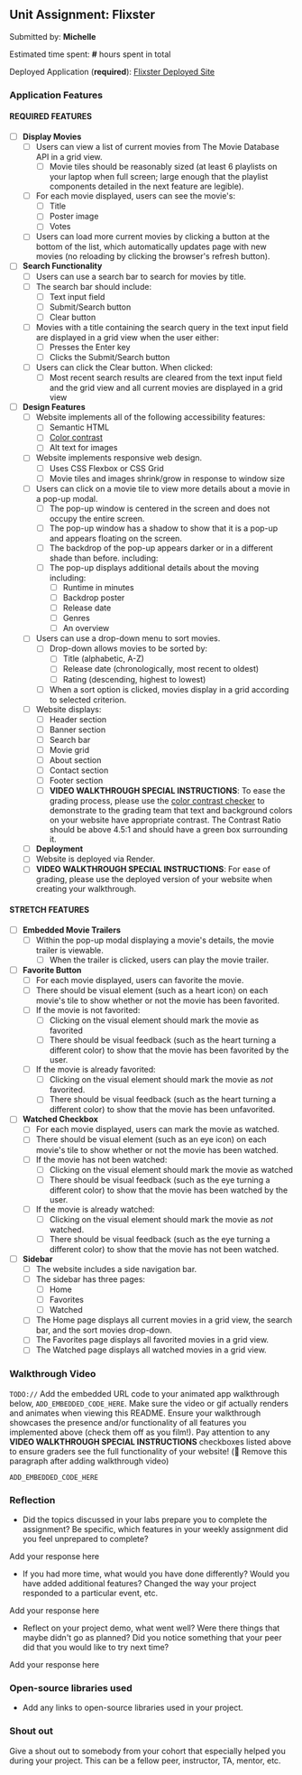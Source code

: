 ## Unit Assignment: Flixster

Submitted by: **Michelle**

Estimated time spent: **#** hours spent in total

Deployed Application (**required**): [Flixster Deployed Site](ADD_LINK_HERE)

### Application Features

#### REQUIRED FEATURES

- [ ] **Display Movies**
  - [ ] Users can view a list of current movies from The Movie Database API in a
        grid view.
    - [ ] Movie tiles should be reasonably sized (at least 6 playlists on your
          laptop when full screen; large enough that the playlist components
          detailed in the next feature are legible).
  - [ ] For each movie displayed, users can see the movie's:
    - [ ] Title
    - [ ] Poster image
    - [ ] Votes
  - [ ] Users can load more current movies by clicking a button at the bottom of
        the list, which automatically updates page with new movies (no reloading
        by clicking the browser's refresh button).
- [ ] **Search Functionality**
  - [ ] Users can use a search bar to search for movies by title.
  - [ ] The search bar should include:
    - [ ] Text input field
    - [ ] Submit/Search button
    - [ ] Clear button
  - [ ] Movies with a title containing the search query in the text input field
        are displayed in a grid view when the user either:
    - [ ] Presses the Enter key
    - [ ] Clicks the Submit/Search button
  - [ ] Users can click the Clear button. When clicked:
    - [ ] Most recent search results are cleared from the text input field and
          the grid view and all current movies are displayed in a grid view
- [ ] **Design Features**
  - [ ] Website implements all of the following accessibility features:
    - [ ] Semantic HTML
    - [ ] [Color contrast](https://webaim.org/resources/contrastchecker/)
    - [ ] Alt text for images
  - [ ] Website implements responsive web design.
    - [ ] Uses CSS Flexbox or CSS Grid
    - [ ] Movie tiles and images shrink/grow in response to window size
  - [ ] Users can click on a movie tile to view more details about a movie in a
        pop-up modal.
    - [ ] The pop-up window is centered in the screen and does not occupy the
          entire screen.
    - [ ] The pop-up window has a shadow to show that it is a pop-up and appears
          floating on the screen.
    - [ ] The backdrop of the pop-up appears darker or in a different shade than
          before. including:
    - [ ] The pop-up displays additional details about the moving including:
      - [ ] Runtime in minutes
      - [ ] Backdrop poster
      - [ ] Release date
      - [ ] Genres
      - [ ] An overview
  - [ ] Users can use a drop-down menu to sort movies.
    - [ ] Drop-down allows movies to be sorted by:
      - [ ] Title (alphabetic, A-Z)
      - [ ] Release date (chronologically, most recent to oldest)
      - [ ] Rating (descending, highest to lowest)
    - [ ] When a sort option is clicked, movies display in a grid according to
          selected criterion.
  - [ ] Website displays:
    - [ ] Header section
    - [ ] Banner section
    - [ ] Search bar
    - [ ] Movie grid
    - [ ] About section
    - [ ] Contact section
    - [ ] Footer section
    - [ ] **VIDEO WALKTHROUGH SPECIAL INSTRUCTIONS**: To ease the grading
          process, please use the
          [color contrast checker](https://webaim.org/resources/contrastchecker/)
          to demonstrate to the grading team that text and background colors on
          your website have appropriate contrast. The Contrast Ratio should be
          above 4.5:1 and should have a green box surrounding it.
  - [ ] **Deployment**
  - [ ] Website is deployed via Render.
  - [ ] **VIDEO WALKTHROUGH SPECIAL INSTRUCTIONS**: For ease of grading, please
        use the deployed version of your website when creating your walkthrough.

#### STRETCH FEATURES

- [ ] **Embedded Movie Trailers**
  - [ ] Within the pop-up modal displaying a movie's details, the movie trailer
        is viewable.
    - [ ] When the trailer is clicked, users can play the movie trailer.
- [ ] **Favorite Button**
  - [ ] For each movie displayed, users can favorite the movie.
  - [ ] There should be visual element (such as a heart icon) on each movie's
        tile to show whether or not the movie has been favorited.
  - [ ] If the movie is not favorited:
    - [ ] Clicking on the visual element should mark the movie as favorited
    - [ ] There should be visual feedback (such as the heart turning a different
          color) to show that the movie has been favorited by the user.
  - [ ] If the movie is already favorited:
    - [ ] Clicking on the visual element should mark the movie as _not_
          favorited.
    - [ ] There should be visual feedback (such as the heart turning a different
          color) to show that the movie has been unfavorited.
- [ ] **Watched Checkbox**
  - [ ] For each movie displayed, users can mark the movie as watched.
  - [ ] There should be visual element (such as an eye icon) on each movie's
        tile to show whether or not the movie has been watched.
  - [ ] If the movie has not been watched:
    - [ ] Clicking on the visual element should mark the movie as watched
    - [ ] There should be visual feedback (such as the eye turning a different
          color) to show that the movie has been watched by the user.
  - [ ] If the movie is already watched:
    - [ ] Clicking on the visual element should mark the movie as _not_ watched.
    - [ ] There should be visual feedback (such as the eye turning a different
          color) to show that the movie has not been watched.
- [ ] **Sidebar**
  - [ ] The website includes a side navigation bar.
  - [ ] The sidebar has three pages:
    - [ ] Home
    - [ ] Favorites
    - [ ] Watched
  - [ ] The Home page displays all current movies in a grid view, the search
        bar, and the sort movies drop-down.
  - [ ] The Favorites page displays all favorited movies in a grid view.
  - [ ] The Watched page displays all watched movies in a grid view.

### Walkthrough Video

`TODO://` Add the embedded URL code to your animated app walkthrough below,
`ADD_EMBEDDED_CODE_HERE`. Make sure the video or gif actually renders and
animates when viewing this README. Ensure your walkthrough showcases the
presence and/or functionality of all features you implemented above (check them
off as you film!). Pay attention to any **VIDEO WALKTHROUGH SPECIAL
INSTRUCTIONS** checkboxes listed above to ensure graders see the full
functionality of your website! (🚫 Remove this paragraph after adding
walkthrough video)

`ADD_EMBEDDED_CODE_HERE`

### Reflection

- Did the topics discussed in your labs prepare you to complete the assignment?
  Be specific, which features in your weekly assignment did you feel unprepared
  to complete?

Add your response here

- If you had more time, what would you have done differently? Would you have
  added additional features? Changed the way your project responded to a
  particular event, etc.

Add your response here

- Reflect on your project demo, what went well? Were there things that maybe
  didn't go as planned? Did you notice something that your peer did that you
  would like to try next time?

Add your response here

### Open-source libraries used

- Add any links to open-source libraries used in your project.

### Shout out

Give a shout out to somebody from your cohort that especially helped you during
your project. This can be a fellow peer, instructor, TA, mentor, etc.
